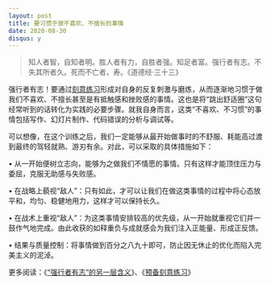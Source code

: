 ```yaml
---
layout: post
title: 要习惯于做不喜欢、不擅长的事情
date: 2020-08-30
disqus: y
---
```


> 知人者智，自知者明。胜人者有力，自胜者强。知足者富。强行者有志。不失其所者久。死而不亡者，寿。《道德经·三十三》

强行者有志！要通过[刻意练习](https://book.douban.com/subject/26895993/)形成对自身的反复刺激与磨炼，从而逐渐地习惯于做我们不喜欢、不擅长甚至是有抵触感和挫败感的事情。这也是将“跳出舒适圈”这句经常听到的话转化为实践的必要步骤。就我自身而言，这类“不喜欢、不习惯”的事情包括写作、幻灯片制作、代码错误的分析与调试等。

可以想像，在这个训练之后，我们一定能够从最开始做事时的不舒服、耗能高过渡到最终的驾轻就熟、游刃有余。对此，可以采取的具体措施如下：

• 从一开始便树立志向，能够为之做我们不情愿的事情。只有这样才能顶住压力与委屈，克服无助感与失败感。

• 在战略上藐视“敌人”：只有如此，才可以让我们在做这类事情的过程中将心态放平和，均匀、稳健地用力，这样才可以保持长久。

• 在战术上重视“敌人”：为这类事情安排较高的优先级，从一开始就重视它们并一鼓作气地完成。由此收获的如释重负与成就感会为我们注入正能量、形成正反馈。

• 结果与质量控制：将事情做到百分之八九十即可，防止因无休止的优化而陷入完美主义的泥淖。

更多阅读：《[“强行者有志”的另一层含义](https://www.douban.com/note/661181346/)》、《[预备刻意练习](https://www.douban.com/note/701306820/)》
